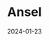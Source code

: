 ---  
layout: startup_page  
title: "Ansel"  
id: "joinansel.com"  
permalink: "/anseljoinansel.com01232024/"  
website: "https://www.joinansel.com/"  
funding_round: "Growth Round"  
funding_amount: "$20M"  
investors: "Portage, Two Sigma Ventures, Brewer Lane Ventures, SixThirty Ventures, Plug and Play Ventures, Digitalis Ventures, Symphony AI, Operator Partners, Morgan Creek Capital Management, several others"  
about: "Ansel provides simplified supplemental health insurance, offering cash benefits for 13,000+ conditions upon diagnosis. Its streamlined claims process and easy implementation aim to alleviate the financial burden of unexpected health issues, partnering with established insurance carriers for nationwide reach."  
markets: "Insurtech, Healthtech"  
hq: "New York, New York, United States"  
founded_year: "2019"  
linkedin: "https://www.linkedin.com/company/ansel-health"  
twitter: "https://twitter.com/AnselHealth"  
instagram: ""  
facebook: "https://www.facebook.com/brellainsurance"  
crunchbase: ""  
pitchbook: "https://pitchbook.com/profiles/company/431227-18"  

date_display: "23-Jan-2024"  
date: "2024-01-23"

# SEO Optimization  
meta_title: "Ansel - Growth Round Funding ($20M)"  
meta_description: "Ansel, Ansel provides simplified supplemental health insurance, offering cash benefits for 13,000+ conditions upon diagnosis. Its streamlined claims process ..."  
meta_keywords: "Ansel, Insurtech, Healthtech, Growth Round funding"  
canonical_url: "https://startup.projectstartups.com/anseljoinansel.com01232024/"  
---